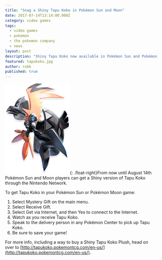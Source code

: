```yaml
---
title: "Snag a Shiny Tapu Koko in Pokémon Sun and Moon"
date: 2017-07-14T13:14:00.000Z
category: video games
tags:
  - video games
  - pokemon
  - the pokemon company
  - news
layout: post
description: "Shiny Tapu Koko now available in Pokémon Sun and Pokémon Moon!"
featured: tapukoko.jpg
author: robk
published: true
---
```


![Shiny Tapu Koko](/images/sunmoon/shinytapu.png){: .float-right}From now until August 14th Pokémon Sun and Moon players can get a Shiny version of Tapu Koko through the Nintendo Network.

To get Tapu Koko in your Pokémon Sun or Pokémon Moon game:


1. Select Mystery Gift on the main menu.
2. Select Receive Gift.
3. Select Get via Internet, and then Yes to connect to the Internet.
4. Watch as you receive Tapu Koko.
5. Speak to the delivery person in any Pokémon Center to pick up Tapu Koko.
6. Be sure to save your game!

For more info, including a way to buy a Shiny Tapu Koko Plush, head on over to [http://tapukoko.pokemontcg.com/en-us/](http://tapukoko.pokemontcg.com/en-us/).


